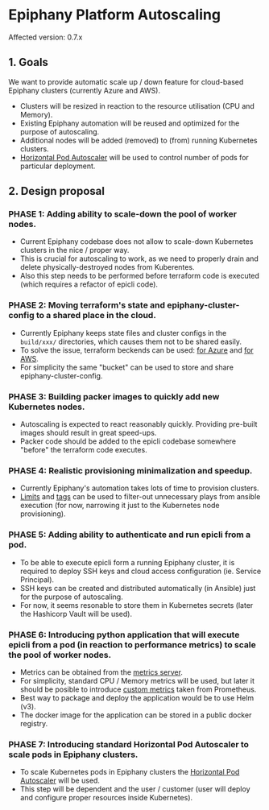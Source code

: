 # Epiphany Platform Autoscaling

Affected version: 0.7.x

## 1. Goals

We want to provide automatic scale up / down feature for cloud-based Epiphany clusters (currently Azure and AWS).

- Clusters will be resized in reaction to the resource utilisation (CPU and Memory).
- Existing Epiphany automation will be reused and optimized for the purpose of autoscaling.
- Additional nodes will be added (removed) to (from) running Kubernetes clusters.
- [Horizontal Pod Autoscaler](https://kubernetes.io/docs/tasks/run-application/horizontal-pod-autoscale/) will be used to control number of pods for particular deployment.

## 2. Design proposal

### PHASE 1: Adding ability to scale-down the pool of worker nodes.

- Current Epiphany codebase does not allow to scale-down Kubernetes clusters in the nice / proper way.
- This is crucial for autoscaling to work, as we need to properly drain and delete physically-destroyed nodes from Kuberentes.
- Also this step needs to be performed before terraform code is executed (which requires a refactor of epicli code).

### PHASE 2: Moving terraform's state and epiphany-cluster-config to a shared place in the cloud.

- Currently Epiphany keeps state files and cluster configs in the `build/xxx/` directories, which causes them not to be shared easily.
- To solve the issue, terraform beckends can be used: [for Azure](https://www.terraform.io/docs/backends/types/azurerm.html) and [for AWS](https://www.terraform.io/docs/backends/types/s3.html).
- For simplicity the same "bucket" can be used to store and share epiphany-cluster-config.

### PHASE 3: Building packer images to quickly add new Kubernetes nodes.

- Autoscaling is expected to react reasonably quickly. Providing pre-built images should result in great speed-ups.
- Packer code should be added to the epicli codebase somewhere "before" the terraform code executes.

### PHASE 4: Realistic provisioning minimalization and speedup.

- Currently Epiphany's automation takes lots of time to provision clusters.
- [Limits](https://docs.ansible.com/ansible/latest/user_guide/intro_patterns.html#patterns-and-ansible-playbook-flags) and [tags](https://docs.ansible.com/ansible/latest/user_guide/playbooks_tags.html) can be used to filter-out unnecessary plays from ansible execution (for now, narrowing it just to the Kubernetes node provisioning).

### PHASE 5: Adding ability to authenticate and run epicli from a pod.

- To be able to execute epicli form a running Epiphany cluster, it is required to deploy SSH keys and cloud access configuration (ie. Service Principal).
- SSH keys can be created and distributed automatically (in Ansible) just for the purpose of autoscaling.
- For now, it seems resonable to store them in Kubernetes secrets (later the Hashicorp Vault will be used).

### PHASE 6: Introducing python application that will execute epicli from a pod (in reaction to performance metrics) to scale the pool of worker nodes.

- Metrics can be obtained from the [metrics server](https://github.com/kubernetes-sigs/metrics-server).
- For simplicity, standard CPU / Memory metrics will be used, but later it should be posible to introduce [custom metrics](https://kubernetes.io/docs/tasks/run-application/horizontal-pod-autoscale/#support-for-custom-metrics) taken from Prometheus.
- Best way to package and deploy the application would be to use Helm (v3).
- The docker image for the application can be stored in a public docker registry.

### PHASE 7: Introducing standard Horizontal Pod Autoscaler to scale pods in Epiphany clusters.

- To scale Kubernetes pods in Epiphany clusters the [Horizontal Pod Autoscaler](https://kubernetes.io/docs/tasks/run-application/horizontal-pod-autoscale-walkthrough/) will be used.
- This step will be dependent and the user / customer (user will deploy and configure proper resources inside Kubernetes).

[//]: # ( vim:set ts=2 sw=2 et syn=markdown: )
